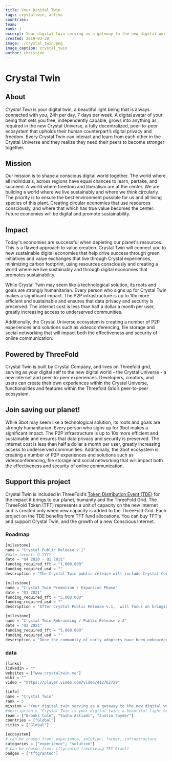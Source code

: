 ```yaml
---
title: Your Digital Twin
tags: crystaltwin, active
countries: 
team: 
rank: 1
excerpt: Your digital twin serving as a gateway to the new digital world of peer-to-peer experiences.
created: 2019-03-20
image: ./crystal_twin.png
image_caption: crystal_twin
author: christine
---
```




# Crystal Twin

## About

*Crystal Twin* is your digital twin, a beautiful light being that is always connected with you, 24h per day, 7 days per week. A digital avatar of your being that sets you free, independently capable, grows into anything as required in the new Crystal Universe, a fully decentralized, peer-to-peer ecosystem that upholds their human counterpart’s  digital privacy and freedom. Every Crystal Twin can interact and learn from each other in the Crystal Universe and they realize they need their peers to become stronger together.

## Mission

Our mission is to shape a conscious digital world together. The world where all individuals, across regions have equal chances to learn, partake, and succeed. A world where freedom and liberalism are at the center. We are building a world where we live sustainably and where we think circularly. The priority is to ensure the best environment possible for us and all living species of this plant. Creating circular economies that use resources consciously, and where that which has true value becomes the center. Future economies will be digital and promote sustainability.

## Impact

Today's economies are successful when depleting our planet's resources. This is a flawed approach to value creation. Crystal Twin will connect you to new sustainable digital economies that help drive success through green initiatives and value exchanges that live through Crystal experiences, minimizing carbon footprint, using resources consciously and creating a world where we live sustainably and through digital economies that promotes sustainability.

While Crystal Twin may seem like a technological solution, its roots and goals are strongly humanitarian. Every person who signs up for Crystal Twin makes a significant impact. The P2P infrastructure is up to 10x more efficient and sustainable and ensures that data privacy and security is preserved. The internet cost is less than half a dollar a month per user, greatly increasing access to underserved communities. 

Additionally, the Crystal Universe ecosystem is creating a number of P2P experiences and solutions such as videoconferencing, file storage and social networking that will impact both the effectiveness and security of online communication.

 ## Powered by ThreeFold  

Crystal Twin is built by Crystal Company, and lives on Threefold grid, serving as your digital self to the new digital world - the Crystal Universe - a new internet and peer-to-peer experiences. Developers, creators, and users can create their own experiences within the Crystal Universe, functionalities and features within the Threefold Grid’s peer-to-peer ecosystem.

 ## Join saving our planet!

While 3bot may seem like a technological solution, its roots and goals are strongly humanitarian. Every person who signs up for 3bot makes a significant impact. The P2P infrastructure is up to 10x more efficient and sustainable and ensures that data privacy and security is preserved. The internet cost is less than half a dollar a month per user, greatly increasing access to underserved communities. Additionally, the 3bot ecosystem is creating a number of P2P experiences and solutions such as videoconferencing, file storage and social networking that will impact both the effectiveness and security of online communication.

## Support this project

Crystal Twin is included in ThreeFold’s [Token Distribution Event (TDE)](https://wiki.threefold.io/#/tdeoverview)</a> for the impact it brings to our planet, humanity and the ThreeFold Grid.
The ThreeFold Token (TFT) represents a unit of capacity on the new Internet and is created only when new capacity is added to the ThreeFold Grid.
Each project on the TDE benefits from TFT fund allocations. You can buy TFT's and support Crystal Twin, and the growth of a new Conscious Internet.


### Roadmap

```python
[milestone]
name = "Crystal Public Release v.1"
#date format: Q YYYY
date = "Q4 2020 - Q1 2021"
funding_required_tft = "1,000,000"
funding_required_usd = ""
description = "The Crystal Twin public release will include Crystal Connect, p2p video conferencing, p2p social network, decentralized file storage, browser and wallet. It will also include the Crystal SDK which will allow developers to begin building the ecosystem of Crystal experiences. There is no need for hundreds of different apps, there should only be 1, our digital twin should be that app, the “life” app which allows us to re-experience the simplicity of our childhood. A place where we are protected and have connection to the universal truth."

[milestone]
name = "Crystal Twin Promotion / Expansion Phase"
date = "Q1 2021"
funding_required_tft = "5,000,000"
funding_required_usd = ""
description = "After Crystal Public Release v.1,  will focus on bringing early adopters, developers and ecosystem partners into the Crystal Universe ecosystem, with strong marketing campaigns and compelling media to rapidly grow the community and platform."

[milestone]
name = "Crystal Twin Rebranding / Public Release v.2"
date = "Q2 2021"
funding_required_tft = "5,000,000"
funding_required_usd = ""
description = "Once the community of early adopters have been onboarded with Crystal Twin and the 1st generation of experiences are available, the outreach will then focus on the larger public. At this point, we will rebrand ‘Crystal Experiences’ to make it more easily accessible and understandable by the everyday internet user."

```

### data

```python
[links]
linkedin = ""
websites = ["www.crystaltwin.me"]
wiki = ""
video = "https://player.vimeo.com/video/412762729"

[info]
name = "Crystal Twin"
rank = 5
mission = "Your digital twin serving as a gateway to the new digital world of peer-to-peer experiences."
#description = "Crystal Twin is your digital twin; a beautiful light being that is always connected with you, 24h per day, 7 days per week. A digital avatar of your being that sets you free, independently capable, grows into anything as required in the new Crystal Universe; a fully decentralized, peer-to-peer ecosystem that upholds their human counterpart’s  digital privacy and freedom. Every Crystal Twin; mine and yours, can interact and learn from each other in the Crystal Universe and they realize they need their peers to become stronger together.."
team = ["Brooks Cole", "Sasha Astiadi", "Justin Snyder"]
countries = ["Global"]
cities = ["Global"]

[ecosystem]
# can be chosen from: experience, solution, farmer, infrastructure
categories = ["experience", "solution"]
# can be chosen from: tftgranted (receiving TFT Grant)
badges = ["tftgranted"]


```
